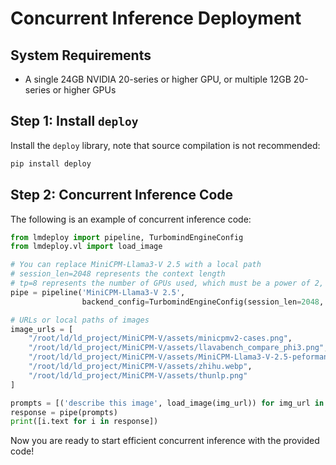 # Concurrent Inference Deployment

## System Requirements
- A single 24GB NVIDIA 20-series or higher GPU, or multiple 12GB 20-series or higher GPUs

## Step 1: Install `deploy`

Install the `deploy` library, note that source compilation is not recommended:

```sh
pip install deploy
```

## Step 2: Concurrent Inference Code

The following is an example of concurrent inference code:

```python
from lmdeploy import pipeline, TurbomindEngineConfig
from lmdeploy.vl import load_image

# You can replace MiniCPM-Llama3-V 2.5 with a local path
# session_len=2048 represents the context length
# tp=8 represents the number of GPUs used, which must be a power of 2, such as 1, 2, 4, 8
pipe = pipeline('MiniCPM-Llama3-V 2.5',
                backend_config=TurbomindEngineConfig(session_len=2048, tp=8))

# URLs or local paths of images
image_urls = [
    "/root/ld/ld_project/MiniCPM-V/assets/minicpmv2-cases.png",
    "/root/ld/ld_project/MiniCPM-V/assets/llavabench_compare_phi3.png",
    "/root/ld/ld_project/MiniCPM-V/assets/MiniCPM-Llama3-V-2.5-peformance.png",
    "/root/ld/ld_project/MiniCPM-V/assets/zhihu.webp",
    "/root/ld/ld_project/MiniCPM-V/assets/thunlp.png"
]

prompts = [('describe this image', load_image(img_url)) for img_url in image_urls]
response = pipe(prompts)
print([i.text for i in response])
```

Now you are ready to start efficient concurrent inference with the provided code!
